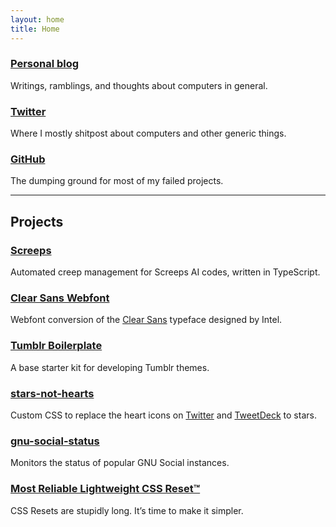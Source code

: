 ```yaml
---
layout: home
title: Home
---
```


### [Personal blog](https://resir014.github.io)

Writings, ramblings, and thoughts about computers in general.

### [Twitter](https://twitter.com/resir014)

Where I mostly shitpost about computers and other generic things.

### [GitHub](https://github.com/resir014)

The dumping ground for most of my failed projects.

---

## Projects

### [Screeps](https://github.com/resir014/screeps)

Automated creep management for Screeps AI codes, written in TypeScript.

### [Clear Sans Webfont](https://resir014.github.io/Clear-Sans-Webfont/)

Webfont conversion of the [Clear Sans](https://01.org/clear-sans) typeface designed by Intel.

### [Tumblr Boilerplate](https://github.com/resir014/Tumblr-Boilerplate)

A base starter kit for developing Tumblr themes.

### [stars-not-hearts](https://github.com/resir014/stars-not-hearts)

Custom CSS to replace the heart icons on [Twitter](https://twitter.com/) and [TweetDeck](https://tweetdeck.twitter.com/) to stars.

### [gnu-social-status](https://resir014.github.io/quitter-status/)

Monitors the status of popular GNU Social instances.

### [Most Reliable Lightweight CSS Reset™](https://resir014.github.io/quitter-status/)

CSS Resets are stupidly long. It’s time to make it simpler.
